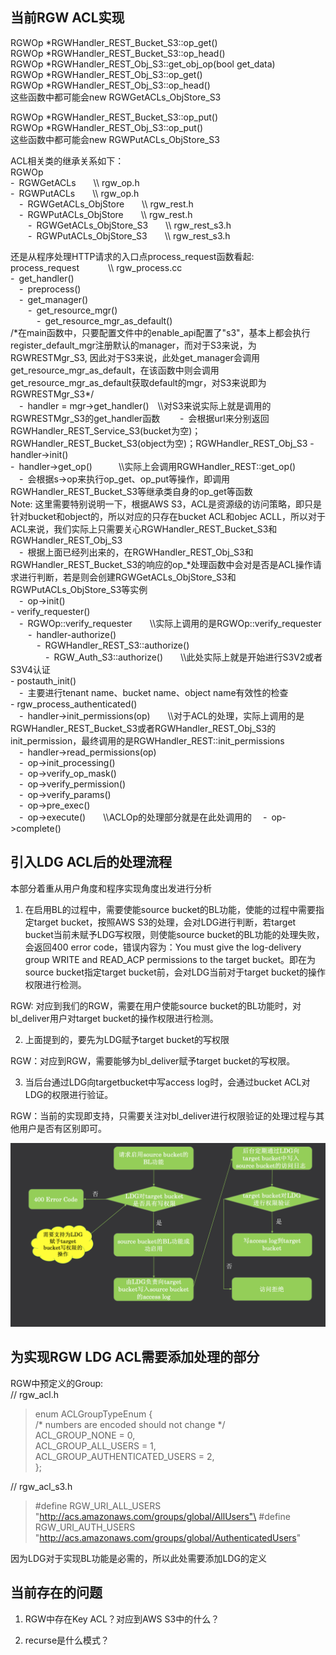 ## 当前RGW ACL实现
RGWOp \*RGWHandler_REST_Bucket_S3::op_get()\
RGWOp \*RGWHandler_REST_Bucket_S3::op_head()\
RGWOp \*RGWHandler_REST_Obj_S3::get_obj_op(bool get_data)\
RGWOp \*RGWHandler_REST_Obj_S3::op_get()\
RGWOp \*RGWHandler_REST_Obj_S3::op_head()\
这些函数中都可能会new RGWGetACLs_ObjStore_S3

RGWOp \*RGWHandler_REST_Bucket_S3::op_put()\
RGWOp \*RGWHandler_REST_Obj_S3::op_put()\
这些函数中都可能会new RGWPutACLs_ObjStore_S3

ACL相关类的继承关系如下：\
RGWOp\
\-&ensp;RGWGetACLs&emsp;&emsp;\\\ rgw_op.h\
\-&ensp;RGWPutACLs&emsp;&emsp;\\\ rgw_op.h\
&emsp;\-&ensp;RGWGetACLs_ObjStore&emsp;&emsp;\\\ rgw_rest.h\
&emsp;\-&ensp;RGWPutACLs_ObjStore&emsp;&emsp;\\\ rgw_rest.h\
&emsp;&emsp;\-&ensp;RGWGetACLs_ObjStore_S3&emsp;&emsp;\\\ rgw_rest_s3.h\
&emsp;&emsp;\-&ensp;RGWPutACLs_ObjStore_S3&emsp;&emsp;\\\ rgw_rest_s3.h

还是从程序处理HTTP请求的入口点process_request函数看起:\
process_request  &emsp;&emsp;&emsp;\\\ rgw_process.cc\
\-&ensp;get_handler()\
&emsp;\-&ensp;preprocess()\
&emsp;\-&ensp;get_manager()\
&emsp;&emsp;\-&ensp;get_resource_mgr()\
&emsp;&emsp;&emsp;\-&ensp;get_resource_mgr_as_default()\
/\*在main函数中，只要配置文件中的enable_api配置了"s3"，基本上都会执行register_default_mgr注册默认的manager，而对于S3来说，为RGWRESTMgr_S3, 因此对于S3来说，此处get_manager会调用get_resource_mgr_as_default，在该函数中则会调用get_resource_mgr_as_default获取default的mgr，对S3来说即为RGWRESTMgr_S3*/\
&emsp;\-&ensp;handler = mgr->get_handler()&emsp;\\\对S3来说实际上就是调用的RGWRESTMgr_S3的get_handler函数
&emsp;&emsp;\-&ensp;会根据url来分别返回RGWHandler_REST_Service_S3(bucket为空)；RGWHandler_REST_Bucket_S3(object为空)；RGWHandler_REST_Obj_S3
  \-&ensp;handler->init()\
\-&ensp;handler->get_op()&emsp;&emsp;&emsp;\\\实际上会调用RGWHandler_REST::get_op()\
&emsp;\-&ensp;会根据s->op来执行op_get、op_put等操作，即调用RGWHandler_REST_Bucket_S3等继承类自身的op_get等函数\
Note: 这里需要特别说明一下，根据AWS S3，ACL是资源级的访问策略，即只是针对bucket和object的，所以对应的只存在bucket ACL和objec ACLL，所以对于ACL来说，我们实际上只需要关心RGWHandler_REST_Bucket_S3和RGWHandler_REST_Obj_S3\
&emsp;\-&ensp;根据上面已经列出来的，在RGWHandler_REST_Obj_S3和RGWHandler_REST_Bucket_S3的响应的op_*处理函数中会对是否是ACL操作请求进行判断，若是则会创建RGWGetACLs_ObjStore_S3和RGWPutACLs_ObjStore_S3等实例\
&emsp;\-&ensp;op->init()\
\- verify_requester()\
&emsp;\-&ensp;RGWOp::verify_requester&emsp;&emsp;\\\实际上调用的是RGWOp::verify_requester\
&emsp;&emsp;\-&ensp;handler-authorize()\
&emsp;&emsp;&emsp;\-&ensp;RGWHandler_REST_S3::authorize()\
&emsp;&emsp;&emsp;&emsp;\-&ensp;RGW_Auth_S3::authorize()&emsp;&emsp;\\\此处实际上就是开始进行S3V2或者S3V4认证\
\- postauth_init()\
&emsp;\-&ensp;主要进行tenant name、bucket name、object name有效性的检查\
\- rgw_process_authenticated()\
&emsp;\-&ensp;handler->init_permissions(op)&emsp;&emsp;\\\对于ACL的处理，实际上调用的是RGWHandler_REST_Bucket_S3或者RGWHandler_REST_Obj_S3的init_permission，最终调用的是RGWHandler_REST::init_permissions\
&emsp;\-&ensp;handler->read_permissions(op)\
&emsp;\-&ensp;op->init_processing()\
&emsp;\-&ensp;op->verify_op_mask()\
&emsp;\-&ensp;op->verify_permission()\
&emsp;\-&ensp;op->verify_params()\
&emsp;\-&ensp;op->pre_exec()\
&emsp;\-&ensp;op->execute()&emsp;&emsp;\\\ACLOp的处理部分就是在此处调用的
&emsp;\-&ensp;op->complete()

## 引入LDG ACL后的处理流程
本部分着重从用户角度和程序实现角度出发进行分析
1. 在启用BL的过程中，需要使能source bucket的BL功能，使能的过程中需要指定target bucket，按照AWS S3的处理，会对LDG进行判断，若target bucket当前未赋予LDG写权限，则使能source bucket的BL功能的处理失败，会返回400 error code，错误内容为：You must give the log-delivery group WRITE and READ_ACP permissions to the target bucket。即在为source bucket指定target bucket前，会对LDG当前对于target bucket的操作权限进行检测。

RGW: 对应到我们的RGW，需要在用户使能source bucket的BL功能时，对bl_deliver用户对target bucket的操作权限进行检测。

2. 上面提到的，要先为LDG赋予target bucket的写权限

RGW：对应到RGW，需要能够为bl_deliver赋予target bucket的写权限。

3. 当后台通过LDG向targetbucket中写access log时，会通过bucket ACL对LDG的权限进行验证。

RGW：当前的实现即支持，只需要关注对bl_deliver进行权限验证的处理过程与其他用户是否有区别即可。

![BL使能过程](https://raw.githubusercontent.com/ZVampirEM77/ChosenOne/master/Image/RGW_LDG_ACL_1.png)

## 为实现RGW LDG ACL需要添加处理的部分
RGW中预定义的Group:\
// rgw_acl.h
>enum ACLGroupTypeEnum {\
/* numbers are encoded should not change */\
    ACL_GROUP_NONE                = 0,\
    ACL_GROUP_ALL_USERS           = 1,\
    ACL_GROUP_AUTHENTICATED_USERS = 2,\
};

// rgw_acl_s3.h
>#define RGW_URI_ALL_USERS       "http://acs.amazonaws.com/groups/global/AllUsers"\
>#define RGW_URI_AUTH_USERS      "http://acs.amazonaws.com/groups/global/AuthenticatedUsers"

因为LDG对于实现BL功能是必需的，所以此处需要添加LDG的定义

## 当前存在的问题
1. RGW中存在Key ACL？对应到AWS S3中的什么？

2. recurse是什么模式？
